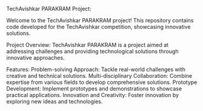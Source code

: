 TechAvishkar PARAKRAM Project:

Welcome to the TechAvishkar PARAKRAM project! This repository contains code developed for the TechAvishkar competition, showcasing innovative solutions.

Project Overview:
TechAvishkar PARAKRAM is a project aimed at addressing challenges and providing technological solutions through innovative approaches.

Features:
Problem-solving Approach: Tackle real-world challenges with creative and technical solutions.
Multi-disciplinary Collaboration: Combine expertise from various fields to develop comprehensive solutions.
Prototype Development: Implement prototypes and demonstrations to showcase practical applications.
Innovation and Creativity: Foster innovation by exploring new ideas and technologies.
